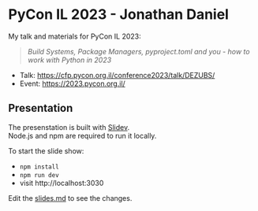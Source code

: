 # PyCon IL 2023 - Jonathan Daniel

My talk and materials for PyCon IL 2023:
> *Build Systems, Package Managers, pyproject.toml and you - how to work with Python in 2023*

* Talk: https://cfp.pycon.org.il/conference2023/talk/DEZUBS/
* Event: https://2023.pycon.org.il/


## Presentation

The presenstation is built with [Slidev](https://github.com/slidevjs/slidev).  
Node.js and npm are required to run it locally.

To start the slide show:

- `npm install`
- `npm run dev`
- visit http://localhost:3030

Edit the [slides.md](./slides.md) to see the changes.

